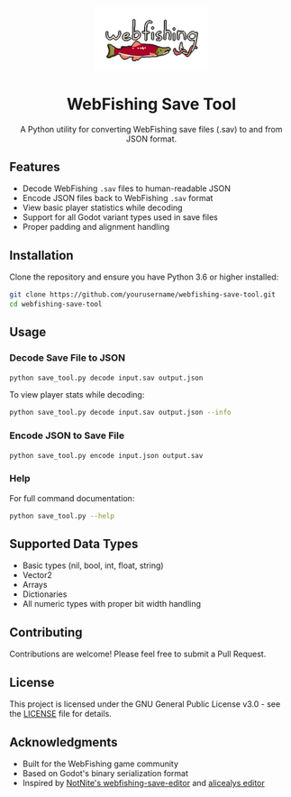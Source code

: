 <p align="center">
  <img src="/img/logo.png" alt="WebFishing Save Tool Logo" width="200"/>
</p>

<h1 align="center">WebFishing Save Tool</h1>

<p align="center">
  A Python utility for converting WebFishing save files (.sav) to and from JSON format.
</p>

## Features

- Decode WebFishing `.sav` files to human-readable JSON
- Encode JSON files back to WebFishing `.sav` format
- View basic player statistics while decoding
- Support for all Godot variant types used in save files
- Proper padding and alignment handling

## Installation

Clone the repository and ensure you have Python 3.6 or higher installed:

```bash
git clone https://github.com/yourusername/webfishing-save-tool.git
cd webfishing-save-tool
```

## Usage

### Decode Save File to JSON

```bash
python save_tool.py decode input.sav output.json
```

To view player stats while decoding:
```bash
python save_tool.py decode input.sav output.json --info
```

### Encode JSON to Save File

```bash
python save_tool.py encode input.json output.sav
```

### Help

For full command documentation:
```bash
python save_tool.py --help
```

## Supported Data Types

- Basic types (nil, bool, int, float, string)
- Vector2
- Arrays
- Dictionaries
- All numeric types with proper bit width handling

## Contributing

Contributions are welcome! Please feel free to submit a Pull Request.

## License

This project is licensed under the GNU General Public License v3.0 - see the [LICENSE](LICENSE) file for details.

## Acknowledgments

- Built for the WebFishing game community
- Based on Godot's binary serialization format
- Inspired by [NotNite's webfishing-save-editor](https://github.com/NotNite/webfishing-save-editor) and [alicealys editor](https://github.com/alicealys/webfishing-save-editor)

